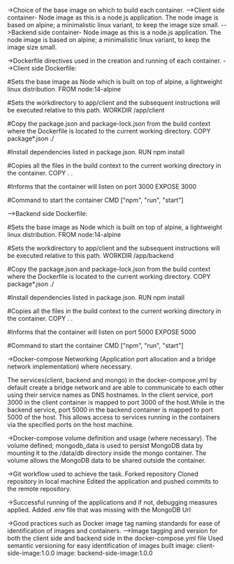 ->Choice of the base image on which to build each container.
-->Client side container- Node image as this is a node.js application. The node image is based on alpine; a minimalistic linux variant, to keep the image size small.
-->Backend side container- Node image as this is a node.js application. The node image is based on alpine; a minimalistic linux variant, to keep the image size small.


->Dockerfile directives used in the creation and running of each container.
-->Client side Dockerfile:

#Sets the base image as Node which is built on top of alpine, a lightweight linux distribution.
FROM node:14-alpine

#Sets the workdirectory to app/client and the subsequent instructions will be executed relative to this path.
WORKDIR /app/client

#Copy the package.json and package-lock.json from the build context where the Dockerfile is located to the current working directory.
COPY package*.json ./

#Install dependencies listed in package.json.
RUN npm install

#Copies all the files in the build context to the current working directory in the container.
COPY . .

#Informs that the container will listen on port 3000
EXPOSE 3000

#Command to start the container
CMD ["npm", "run", "start"]

-->Backend side Dockerfile:

#Sets the base image as Node which is built on top of alpine, a lightweight linux distribution.
FROM node:14-alpine

#Sets the workdirectory to app/client and the subsequent instructions will be executed relative to this path.
WORKDIR /app/backend

#Copy the package.json and package-lock.json from the build context where the Dockerfile is located to the current working directory.
COPY package*.json ./

#Install dependencies listed in package.json.
RUN npm install

#Copies all the files in the build context to the current working directory in the container.
COPY . .

#Informs that the container will listen on port 5000
EXPOSE 5000

#Command to start the container
CMD ["npm", "run", "start"]


->Docker-compose Networking (Application port allocation and a bridge network implementation) where necessary.

The services(client, backend and mongo) in the docker-compose.yml by default create a bridge network and are able to communicate to each other using their service names as DNS hostnames.
In the client service, port 3000 in the client container is mapped to port 3000 of the host.While in the backend service, port 5000 in the backend container is mapped to port 5000 of the host. This allows access to services running in the containers via the specified ports on the host machine.

->Docker-compose volume definition and usage (where necessary).
The volume defined; mongodb_data is used to persist MongoDB data by mounting it to the /data/db directory inside the mongo container.
The volume allows the MongoDB data to be shared outside the container.


->Git workflow used to achieve the task.
Forked repository
Cloned repository in local machine
Edited the application and pushed commits to the remote repository.

->Successful running of the applications and if not, debugging measures applied.
Added .env file that was missing with the MongoDB Url


->Good practices such as Docker image tag naming standards for ease of identification of images and containers.
-->Image tagging and version for both the client side and backend side in the docker-compose.yml file
Used semantic versioning for easy identification of images built
image: client-side-image:1.0.0
image: backend-side-image:1.0.0


